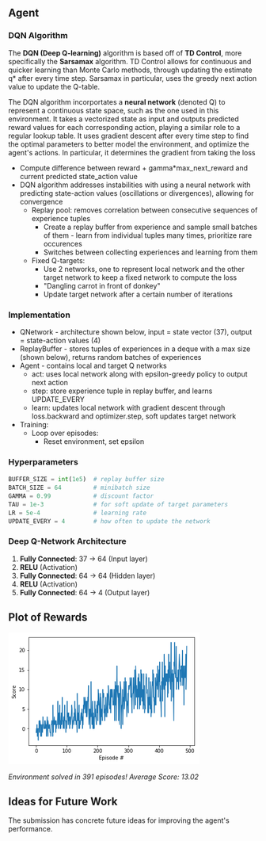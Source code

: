 ## Agent

### DQN Algorithm

The **DQN (Deep Q-learning)** algorithm is based off of **TD Control**, more specifically the **Sarsamax** algorithm. TD Control allows for continuous and quicker learning than Monte Carlo methods, through updating the estimate q* after every time step. Sarsamax in particular, uses the greedy next action value to update the Q-table.

The DQN algorithm incorportates a **neural network** (denoted Q) to represent a continuous state space, such as the one used in this environment. It takes a vectorized state as input and outputs predicted reward values for each corresponding action, playing a similar role to a regular lookup table. It uses gradient descent after every time step to find the optimal parameters to better model the environment, and optimize the agent's actions. In particular, it determines the gradient from taking the loss 


  - Compute difference between reward + gamma*max_next_reward and current predicted state_action value
- DQN algorithm addresses instabilities with using a neural network with predicting state-action values (oscillations or divergences), allowing for convergence
  - Replay pool: removes correlation between consecutive sequences of experience tuples
    - Create a replay buffer from experience and sample small batches of them - learn from individual tuples many times, prioritize rare occurences
    - Switches between collecting experiences and learning from them
  - Fixed Q-targets:
    - Use 2 networks, one to represent local network and the other target network to keep a fixed network to compute the loss
    - "Dangling carrot in front of donkey" 
    - Update target network after a certain number of iterations

### Implementation
- QNetwork - architecture shown below, input = state vector (37), output = state-action values (4)
- ReplayBuffer - stores tuples of experiences in a deque with a max size (shown below), returns random batches of experiences
- Agent - contains local and target Q networks
  - act: uses local network along with epsilon-greedy policy to output next action
  - step: store experience tuple in replay buffer, and learns UPDATE_EVERY
  - learn: updates local network with gradient descent through loss.backward and optimizer.step, soft updates target network
- Training:
  - Loop over episodes:
    - Reset environment, set epsilon

### Hyperparameters
```python
BUFFER_SIZE = int(1e5)  # replay buffer size
BATCH_SIZE = 64         # minibatch size
GAMMA = 0.99            # discount factor
TAU = 1e-3              # for soft update of target parameters
LR = 5e-4               # learning rate 
UPDATE_EVERY = 4        # how often to update the network 
```      

### Deep Q-Network Architecture
1. **Fully Connected**: 37 → 64 (Input layer)
2. **RELU** (Activation)
3. **Fully Connected**: 64 → 64 (Hidden layer)
4. **RELU** (Activation)
5. **Fully Connected**: 64 → 4 (Output layer)


## Plot of Rewards
![Plot of Rewards](/assets/training.png "Plot of Rewards")

_Environment solved in 391 episodes!	Average Score: 13.02_


## Ideas for Future Work
The submission has concrete future ideas for improving the agent's performance.